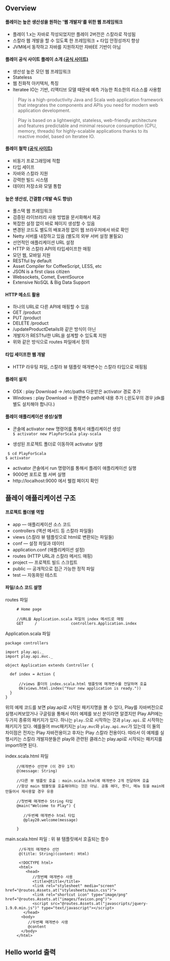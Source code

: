 ## Overview
#### 플레이는 높은 생산성을 원하는 '웹 개발자'를 위한 웹 프레임워크
 - 플레이 1.x는 자바로 작성되었지만 플레이 2버전은 스칼라로 작성됨
 - 스칼라 웹 개발을 할 수 있도록 한 프레임워크 + 타입 안정성까지 향상
 - JVM에서 동작하고 자바를 지원하지만 자바EE 기반이 아님

#### 플레이 공식 사이트 플레이 소개 [(공식 사이트)](https://www.playframework.com)
 - 생산성 높은 모던 웹 프레임워크
 - Stateless
 - 웹 친화적 아키텍처, 특징
 - Iteratee IO는 기반, 리액티브 모델 때문에 예측 가능한 최소한의 리소스를 사용함

> Play is a high-productivity Java and Scala web application framework that integrates the components and APIs you need for modern web application development.

> Play is based on a lightweight, stateless, web-friendly architecture and features predictable and minimal resource consumption (CPU, memory, threads) for highly-scalable applications thanks to its reactive model, based on Iteratee IO.

#### 플레이 철학 [(공식 사이트)](https://www.playframework.com/documentation/2.3.x/Philosophy)
- 비동기 프로그래밍에 적합
- 타입 세이프
- 자바와 스칼라 지원
- 강력한 빌드 시스템
- 데이터 저장소와 모델 통합

#### 높은 생산성, 간결함 (개발 속도 향상)
 - 풀스택 웹 프레임워크
  - 검증된 라이브러리 사용 방법을 문서화해서 제공
 - 복잡한 설정 없이 바로 페이지 생성할 수 있음
 - 변경된 코드도 별도의 배포과정 없이 웹 브라우저에서 바로 확인
 - Netty 서버를 내장하고 있음 (별도의 외부 서버 설정 불필요)
 - 선언적인 애플리케이션 URL 설정
 - HTTP 와 스칼라 API의 타입세이프한 매핑
 - 모던 웹, 모바일 지원
  - RESTful by default
  - Asset Compiler for CoffeeScript, LESS, etc
  - JSON is a first class citizen
  - Websockets, Comet, EventSource
  - Extensive NoSQL & Big Data Support

#### HTTP 메소드 활용
 - 하나의 URL로 다른 API에 매핑할 수 있음
  - GET /product
  - PUT /product
  - DELETE /product
 - /updateProductDetails와 같은 방식이 아닌
 - 개발자가 RESTful한 URL을 설계할 수 있도록 지원
  - 위와 같은 방식으로 routes 파일에서 정의


#### 타입 세이프한 웹 개발
 - HTTP 라우팅 파일, 스칼라 뷰 템플릿 매개변수는 스칼라 타입으로 매핑됨

#### 플레이 설치
  - OSX : play Download -> /etc/paths 다운받은 activator 경로 추가
  - Windows : play Download -> 환경변수 path에 내용 추가
    (;윈도우의 경우 jdk를 별도 설치해야 합니다.)

#### 플레이 애플리케이션 생성/실행
  - 콘솔에 activator new 명령어를 통해서 애플리케이션 생성  
   `$ activator new PlayForScala play-scala`

  - 생성된 프로젝트 폴더로 이동하여 activator 실행
   ````
    $ cd PlayForScala
   $ activator
````

  - activator 콘솔에서 run 명령어를 통해서 플레이 애플리케이션 실행
  - 9000번 포트로 웹 서버 실행
   - http://localhost:9000 에서 웰컴 페이지 확인

## 플레이 애플리케이션 구조 
#### 프로젝트 폴더별 역할
  - app — 애플리케이션 소스 코드
   - controllers (액션 메서드 등 스칼라 파일들)
   - views (스칼라 뷰 템플릿으로 html로 변환되는 파일들)
  - conf — 설정 파일과 데이터
   - application.conf (애플리케이션 설정)
   - routes (HTTP URL과 스칼라 메서드 매핑)
  - project — 프로젝트 빌드 스크립트
  - public — 공개적으로 접근 가능한 정적 파일
  - test — 자동화된 테스트

#### 파일/소스 코드 설명 
routes 파일
````
     # Home page
    
     //URL을 Application.scala 파일의 index 메서드로 매핑
     GET     /               controllers.Application.index
````

Application.scala 파일
````
package controllers

import play.api._
import play.api.mvc._

object Application extends Controller {

  def index = Action {
      
      //views 폴더의 index.scala.html 템플릿에 매개변수를 전달하며 호출
      Ok(views.html.index("Your new application is ready."))     
  }
}
````

위의 예제 코드를 보면 play.api로 시작된 패키지명을 볼 수 있다, Play를 자바버전으로 실행시켜보았거나 구글링을 통해서 여러 예제를 보신 분이라면 알겠지만 Play API에는 두가지 종류의 패키지가 있다.
하나는 `play.`으로 시작하는 것과  `play.api.`로 시작하는 패키지가 있다. 예를들어 mvc패키지는 `play.mvc`와 `play.api.mvc`가 있는데 이 둘의 차이점은 전자는 Play 자바전용이고 후자는 Play 스칼라 전용이다. 따라서 이 예제를 실행시키는 스칼라 개발자분들은 play와 관련된 클래스는 play.api로 시작되는 패키지를 import하면 된다.

index.scala.html 파일
````
     //매개변수 선언부 (이 경우 1개)
     @(message: String)  
    
     //다른 뷰 템플릿 호출 : main.scala.html에 매개변수 2개 전달하며 호출
     //항상 main 템블릿을 호출해야하는 것은 아님. 공통 헤더, 풋더, 메뉴 등을 main에 만들어서 재사용할 경우 유용
    
     //첫번째 매개변수 String 타입 
     @main("Welcome to Play") {  

        //두번째 매개변수 html 타입
        @play20.welcome(message) 

     }
````

main.scala.html 파일 : 위 뷰 템플릿에서 호출되는 함수
````
      //두개의 매개변수 선언
      @(title: String)(content: Html)  

      <!DOCTYPE html>
      <html>
         <head>
            //첫번째 매개변수 사용
            <title>@title</title>
            <link rel="stylesheet" media="screen" href="@routes.Assets.at("stylesheets/main.css")">
            <link rel="shortcut icon" type="image/png" href="@routes.Assets.at("images/favicon.png")">
            <script src="@routes.Assets.at("javascripts/jquery-1.9.0.min.js")" type="text/javascript"></script>
        </head>
       <body>
          //두번째 매개변수 사용
          @content
       </body>
     </html>
````

## Hello world 출력
